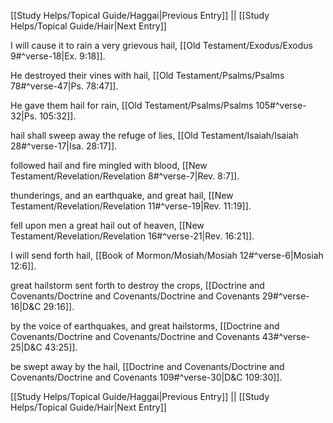 [[Study Helps/Topical Guide/Haggai|Previous Entry]]  ||  [[Study Helps/Topical Guide/Hair|Next Entry]]

 I will cause it to rain a very grievous hail, [[Old Testament/Exodus/Exodus 9#^verse-18|Ex. 9:18]].

 He destroyed their vines with hail, [[Old Testament/Psalms/Psalms 78#^verse-47|Ps. 78:47]].

 He gave them hail for rain, [[Old Testament/Psalms/Psalms 105#^verse-32|Ps. 105:32]].

 hail shall sweep away the refuge of lies, [[Old Testament/Isaiah/Isaiah 28#^verse-17|Isa. 28:17]].

 followed hail and fire mingled with blood, [[New Testament/Revelation/Revelation 8#^verse-7|Rev. 8:7]].

 thunderings, and an earthquake, and great hail, [[New Testament/Revelation/Revelation 11#^verse-19|Rev. 11:19]].

 fell upon men a great hail out of heaven, [[New Testament/Revelation/Revelation 16#^verse-21|Rev. 16:21]].

 I will send forth hail, [[Book of Mormon/Mosiah/Mosiah 12#^verse-6|Mosiah 12:6]].

 great hailstorm sent forth to destroy the crops, [[Doctrine and Covenants/Doctrine and Covenants/Doctrine and Covenants 29#^verse-16|D&C 29:16]].

 by the voice of earthquakes, and great hailstorms, [[Doctrine and Covenants/Doctrine and Covenants/Doctrine and Covenants 43#^verse-25|D&C 43:25]].

 be swept away by the hail, [[Doctrine and Covenants/Doctrine and Covenants/Doctrine and Covenants 109#^verse-30|D&C 109:30]].

[[Study Helps/Topical Guide/Haggai|Previous Entry]]  ||  [[Study Helps/Topical Guide/Hair|Next Entry]]
